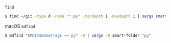`find`
```bash
$ find ~/git -type d -name "*.py" -mindepth 1 -maxdepth 1 | xargs smart-folder "py"
```

macOS `mdfind`
```bash
$ mdfind "kMDItemUserTags == py" -0 | xargs -0 smart-folder "py"
```
